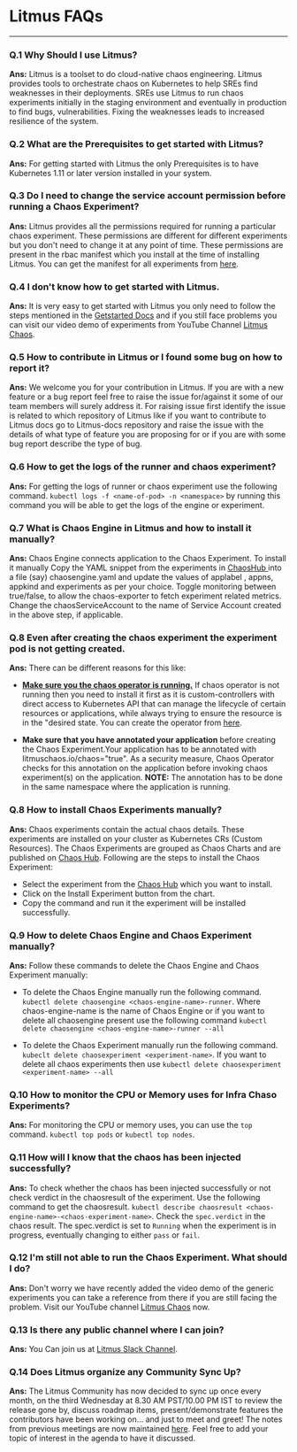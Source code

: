 # Litmus FAQs
---
### Q.1 Why Should I use Litmus?

<b>Ans:</b> Litmus is a toolset to do cloud-native chaos engineering. Litmus provides tools to orchestrate chaos on Kubernetes to help SREs find weaknesses in their deployments. SREs use Litmus to run chaos experiments initially in the staging environment and eventually in production to find bugs, vulnerabilities. Fixing the weaknesses leads to increased resilience of the system.

### Q.2 What are the Prerequisites to get started with Litmus?

<b>Ans:</b> For getting started with Litmus the only Prerequisites is to have Kubernetes 1.11 or later version installed in your system. 

### Q.3 Do I need to change the service account permission before running a Chaos Experiment?

<b>Ans:</b> Litmus provides all the permissions required for running a particular chaos experiment. These permissions are different for different experiments but you don't need to change it at any point of time. These permissions are present in the rbac manifest which you install at the time of installing Litmus. You can get the manifest for all experiments from <a href="https://docs.Litmuschaos.io/docs/chaoshub/">here</a>.

### Q.4 I don't know how to get started with Litmus.

<b>Ans:</b> It is very easy to get started with Litmus you only need to follow the steps mentioned in the <a href="https://docs.Litmuschaos.io/docs/getstarted/">Getstarted Docs</a> and if you still face problems you can visit our video demo of experiments from YouTube Channel <a href="https://www.youtube.com/channel/UCa57PMqmz_j0wnteRa9nCaw">Litmus Chaos</a>.

### Q.5 How to contribute in Litmus or I found some bug on how to report it?

<b>Ans:</b> We welcome you for your contribution in Litmus. If you are with a new feature or a bug report feel free to raise the issue for/against it some of our team members will surely address it. For raising issue first identify the issue is related to which repository of Litmus like if you want to contribute to Litmus docs go to Litmus-docs repository and raise the issue with the details of what type of feature you are proposing for or if you are with some bug report describe the type of bug.

### Q.6 How to get the logs of the runner and chaos experiment?

<b>Ans:</b> For getting the logs of runner or chaos experiment use the following command.
`kubectl logs -f <name-of-pod> -n <namespace>`
by running this command you will be able to get the logs of the engine or experiment.

### Q.7 What is Chaos Engine in Litmus and how to install it manually?

<b>Ans:</b> Chaos Engine connects application to the Chaos Experiment. To install it manually Copy the YAML snippet from the experiments in <a href="https://docs.Litmuschaos.io/docs/chaoshub/">ChaosHub </a> into a file (say) chaosengine.yaml and update the values of applabel , appns, appkind and experiments as per your choice. Toggle monitoring between true/false, to allow the chaos-exporter to fetch experiment related metrics. Change the chaosServiceAccount to the name of Service Account created in the above step, if applicable.

### Q.8 Even after creating the chaos experiment the experiment pod is not getting created.

<b>Ans:</b> There can be different reasons for this like:

- <b><u>Make sure you the chaos operator is running.</b></u> If chaos operator is not running then you need to install it first as it is custom-controllers with direct access to Kubernetes API that can manage the lifecycle of certain resources or applications, while always trying to ensure the resource is in the "desired state. You can create the operator from <a href="https://github.com/litmuschaos/chaos-operator/blob/master/deploy/operator.yaml">here</a>.

- <b></u>Make sure that you have annotated your application</b></u> before creating the Chaos Experiment.Your application has to be annotated with litmuschaos.io/chaos="true". As a security measure, Chaos Operator checks for this annotation on the application before invoking chaos experiment(s) on the application.
<b>NOTE:</b> The annotation has to be done in the same namespace where the application is running.


### Q.8 How to install Chaos Experiments manually?

<b>Ans:</b> Chaos experiments contain the actual chaos details. These experiments are installed on your cluster as Kubernetes CRs (Custom Resources). The Chaos Experiments are grouped as Chaos Charts and are published on <a href="https://hub.Litmuschaos.io/">Chaos Hub</a>.
Following are the steps to install the Chaos Experiment:
- Select the experiment from the <a href="https://hub.Litmuschaos.io/">Chaos Hub</a> which you want to install.
- Click on the Install Experiment button from the chart.
- Copy the command and run it the experiment will be installed successfully.

### Q.9 How to delete Chaos Engine and Chaos Experiment manually?

<b>Ans:</b> Follow these commands to delete the Chaos Engine and Chaos Experiment manually:
- To delete the Chaos Engine manually run the following command.
 `kubectl delete chaosengine <chaos-engine-name>-runner`.
 Where chaos-engine-name is the name of Chaos Engine or if you want to delete all chaosengine present use the following command 
 `kubectl delete chaosengine <chaos-engine-name>-runner --all`

- To delete the Chaos Experiment manually run the following command.
 `kubeclt delete chaosexperiment <experiment-name>`.
 If you want to delete all chaos experiments then use 
 `kubectl delete chaosexperiment <experiment-name> --all`

### Q.10 How to monitor the CPU or Memory uses for Infra Chaso Experiments? 

<b>Ans:</b> For monitoring the CPU or memory uses, you can use the `top` command.
    `kubectl top pods` or `kubectl top nodes`.

### Q.11 How will I know that the chaos has been injected successfully?

<b>Ans:</b> To check whether the chaos has been injected successfully or not check verdict in the chaosresult of the experiment. Use the following command to get the chaosresult.
`kubectl describe chaosresult <chaos-engine-name>-<chaos-experiment-name>`. Check the `spec.verdict` in the chaos result. The spec.verdict is set to `Running` when the experiment is in progress, eventually changing to either `pass` or `fail`.

### Q.12 I'm still not able to run the Chaos Experiment. What should I do?

<b>Ans:</b> Don't worry we have recently added the video demo of the generic experiments you can take a reference from there if you are still facing the problem. Visit our YouTube channel <a href="https://www.youtube.com/channel/UCa57PMqmz_j0wnteRa9nCaw">Litmus Chaos</a> now.

### Q.13 Is there any public channel where I can join?

<b>Ans:</b> You Can join us at <a href="https://app.slack.com/client/T09NY5SBT/CNXNB0ZTN">Litmus Slack Channel</a>.

### Q.14 Does Litmus organize any Community Sync Up?

<b>Ans:</b> The Litmus Community has now decided to sync up once every month, on the third Wednesday at 8.30 AM PST/10.00 PM IST to review the release gone by, discuss roadmap items, present/demonstrate features the contributors have been working on… and just to meet and greet! The notes from previous meetings are now maintained <a href="https://hackmd.io/a4Zu_sH4TZGeih-xCimi3Q">here</a>. Feel free to add your topic of interest in the agenda to have it discussed.


